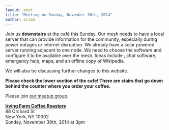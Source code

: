 ```yaml
---
layout: post
title: "Meeting on Sunday, November 30th, 2014"
author: brian
---
```


Join us __downstairs__ at the café this Sunday. Our mesh needs to have a local server that can provide information for the community, especially during power outages or internet disruption. We already have a solar powered server running adjacent to one node. We need to choose the software and configure it to be available over the mesh. Ideas include , chat software, emergency help, maps, and an offline copy of Wikipedia.

We will also be discussing further changes to this website.

__Please check the lower section of the cafe! There are stairs that go down behind the counter where you order your coffee.__

Please join [our meetup group](http://www.meetup.com/nycmesh/).

__[Irving Farm Coffee Roasters](https://www.google.com/maps/place/Irving+Farm+Coffee+Roasters/@40.7179886,-73.9902479,17z/data=!3m1!4b1!4m2!3m1!1s0x89c259873f0067c1:0x5aede67045aa029f)__<br>
88 Orchard St<br>
New York, NY 10002<br>
Sunday, November 30th, 2014 at 3pm
